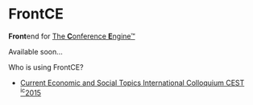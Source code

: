# FrontCE
**Front**end for [The **C**onference **E**ngine&trade;](http://science24.com/conferences/)

Available soon...

Who is using FrontCE?
* [Current Economic and Social Topics International Colloquium CEST <sup>ic</sup>2015](http://cest2015.uni.lodz.pl/)
